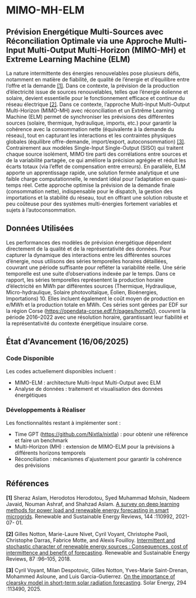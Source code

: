 # MIMO-MH-ELM
## Prévision Energétique Multi-Sources avec Réconciliation Optimale via une Approche Multi-Input Multi-Output Multi-Horizon (MIMO-MH) et Extreme Learning Machine (ELM)

La nature intermittente des énergies renouvelables pose plusieurs défis, notamment en matière de fiabilité, de qualité de l’énergie et d’équilibre entre l’offre et la demande [[1]](#ref1). Dans ce contexte, la prévision de la production d’électricité issue de sources renouvelables, telles que l’énergie éolienne et solaire, devient essentielle pour le fonctionnement efficace et continue du réseau électrique [[2]](#ref2). Dans ce contexte, l’approche Multi-Input Multi-Output Multi-Horizon (MIMO-MH) avec réconciliation et un Extrême Learning Machine (ELM) permet de synchroniser les prévisions des différentes sources (solaire, thermique, hydraulique, imports, etc.) pour garantir la cohérence avec la consommation nette (équivalente à la demande du réseau), tout en capturant les interactions et les contraintes physiques globales (équilibre offre-demande, import/export, autoconsommation) [[3]](#ref3). Contrairement aux modèles Single-Input Single-Output (SISO) qui traitent chaque source isolément, MIMO tire parti des corrélations entre sources et de la variabilité partagée, ce qui améliore la précision agrégée et réduit les écarts totaux (via l’effet de compensation entre erreurs). En parallèle, ELM apporte un apprentissage rapide, une solution fermée analytique et une faible charge computationnelle, le rendant idéal pour l’adaptation en quasi-temps réel. Cette approche optimise la prévision de la demande finale (consommation nette), indispensable pour le dispatch, la gestion des importations et la stabilité du réseau, tout en offrant une solution robuste et peu coûteuse pour des systèmes multi-énergies fortement variables et sujets à l’autoconsommation.



## Données Utilisées

Les performances des modèles de prévision énergétique dépendent directement de la qualité et de la représentativité des données. Pour capturer la dynamique des interactions entre les différentes sources d’énergie, nous utilisons des séries temporelles horaires détaillées, couvrant une période suffisante pour refléter la variabilité réelle. Une série temporelle est une suite d’observations indexée par le temps. Dans ce rapport, les séries temporelles représentent la production horaire d’électricité en MWh par différentes sources (Thermique, Hydraulique, Micro-hydraulique, Solaire photovoltaïque, Éolien, Bioénergies, Importations) 10. Elles incluent également le coût moyen de production en e/MWh et la production totale en MWh. Ces séries sont gérées par EDF sur la région Corse (https://opendata-corse.edf.fr/pages/home0/), couvrent la période 2016–2022 avec une résolution horaire, garantissant leur fiabilité et la représentativité du contexte énergétique insulaire corse.

## État d'Avancement (16/06/2025)
### Code Disponible
Les codes actuellement disponibles incluent :

- MIMO-ELM : architecture Multi-Input Multi-Output avec ELM
- Analyse de données : traitement et visualisation des données énergétiques

### Développements à Réaliser
Les fonctionnalités restant à implémenter sont :

- Time GPT (https://github.com/Nixtla/nixtla) : pour obtenir une référence et faire un benchmark
- Multi-Horizon (MH) : extension de MIMO-ELM pour la prévisions à différents horizons temporels
- Réconciliation : mécanismes d'ajustement pour garantir la cohérence des prévisions


## Références
**<a id="ref1">[1]</a>** Sheraz Aslam, Herodotos Herodotou, Syed Muhammad Mohsin, Nadeem Javaid, Nouman Ashraf, and Shahzad Aslam. [A survey on deep learning methods for power load and renewable energy forecasting in smart microgrids](https://doi.org/10.1016/j.rser.2021.110992). Renewable and Sustainable Energy Reviews, 144 :110992, 2021-07-
01.

**<a id="ref2">[2]</a>** Gilles Notton, Marie-Laure Nivet, Cyril Voyant, Christophe Paoli, Christophe Darras, Fabrice Motte, and Alexis Fouilloy. [Intermittent and stochastic character of renewable energy sources : Consequences, cost of intermittence and benefit of forecasting](https://doi.org/10.1016/j.rser.2018.02.007). Renewable and Sustainable Energy Reviews, 87 :96–105, 2018.

**<a id="ref3">[3]</a>** Cyril Voyant, Milan Despotovic, Gilles Notton, Yves-Marie Saint-Drenan, Mohammed Asloune, and Luis Garcia-Gutierrez. [On the importance of clearsky model in short-term solar radiation forecasting](https://doi.org/10.1016/j.solener.2025.113490). Solar Energy, 294 :113490, 2025.
